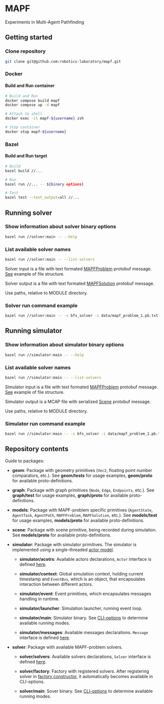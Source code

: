 # MAPF
Experiments in Multi-Agent Pathfinding

## Getting started

### Clone repository

```sh
git clone git@github.com:robotics-laboratory/mapf.git
```

### Docker 

#### Build and Run container

```sh
# Build and Run
docker compose build mapf
docker compose up -d mapf

# Attach to shell
docker exec -it mapf-${username} zsh

# Stop container
docker stop mapf-${username}
```

### Bazel

#### Build and Run target

```sh
# Build 
bazel build //...

# Run 
bazel run //... -- ${binary options}

# Test
bazel test --test_output=all //...
```

## Running solver

### Show information about solver binary options

```sh
bazel run //solver:main -- --help
```

### List available solver names

```sh
bazel run //solver:main -- --list-solvers
```

Solver input is a file with text formated [MAPFProblem](models/proto/models.proto#L22) protobuf message. [See](data/mapf_problem_1.pb.txt) example of file structure.

Solver output is a file with text formated [MAPFSolution](models/proto/models.proto#L27) protobuf message.

Use paths, relative to MODULE directory.

### Solver run command example

```sh
bazel run //solver:main -- -s bfs_solver -i data/mapf_problem_1.pb.txt -o data/mapf_solution_1.pb.txt
```

## Running simulator

### Show information about simulator binary options

```sh
bazel run //simulator:main -- --help
```

### List available solver names

```sh
bazel run //simulator:main -- --list-solvers
```

Simulator input is a file with text formated [MAPFProblem](models/proto/models.proto#L22) protobuf message. [See](data/mapf_problem_1.pb.txt) example of file structure.

Simulator output is a MCAP file with serialized [Scene](scene/proto/scene.proto) protobuf message.

Use paths, relative to MODULE directory.

### Simulator run command example

```sh
bazel run //simulator:main -- -s bfs_solver -i data/mapf_problem_1.pb.txt -o data/scene.mcap
```

## Repository contents

Guide to packages:

* __geom__: Package with geometry primitives (`Vec2`, floating point number comparators, etc.). See __geom/tests__ for usage examples, __geom/proto__ for available proto-definitions.

* __graph__: Package with graph primitives (`Node`, `Edge`, `Endpoints`, etc.). See __graph/test__ for usage examples, __graph/proto__ for available proto-definitions.

* __models__: Package with MAPF-problem specific primitives (`AgentState`, `AgentTask`, `AgentPath`, `MAPFProblem`, `MAPFSolution`, etc.). See __models/test__ for usage examples, __models/proto__ for available proto-definitions.

* __scene__: Package with scene primitive, being recorded during simulation. See __models/proto__ for available proto-definitions.

* __simulator__: Package with simulator primitives. The simulator is implemented using a single-threaded [actor model](https://en.wikipedia.org/wiki/Actor_model).
    
    * __simulator/acotrs__: Available actors declarations, `Actor` interface is defined [here](simulator/actors/include/actors/actor.h).

    * __simulator/context__: Global simulation context, holding current timestamp and `EventBus`, which is an object, that encapsulates interaction between different actors.

    * __simulator/event__: Event primitives, which encapsulates messages handling in runtime.

    * __simulator/launcher__: Simulation launcher, running event loop.

    * __simulator/main__: Simulator binary. See [CLI-options](simulator/main/src/main.cpp#L24) to determine available running modes.

    * __simulator/messages__: Available messages declarations. `Message` interface is defined [here](simulator/messages/include/messages/message.h).

* __solver__: Package with available MAPF-problem solvers. 

    * __solver/solvers__: Available solvers declarations, `Solver` interface is defined [here](solver/solvers/include/solvers/solver_base.h).

    * __solver/factory__: Factory with registered solvers. After registering solver in [factory constructor](solver/factory/src/solver_factory.cpp#L11), it automatically becomes available in CLI-options.

    * __solver/main__: Sover binary. See [CLI-options](solver/main/src/main.cpp#L17) to determine available running modes.